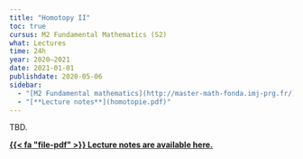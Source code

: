 ```yaml
---
title: "Homotopy II"
toc: true
cursus: M2 Fundamental Mathematics (S2)
what: Lectures
time: 24h
year: 2020–2021
date: 2021-01-01
publishdate: 2020-05-06
sidebar:
  - "[M2 Fundamental mathematics](http://master-math-fonda.imj-prg.fr/)"
  - "[**Lecture notes**](homotopie.pdf)"
---
```


TBD.

<p class="lead"><a href="homotopie.pdf"><b>{{< fa "file-pdf" >}} Lecture notes are available here.</b></a></p>

